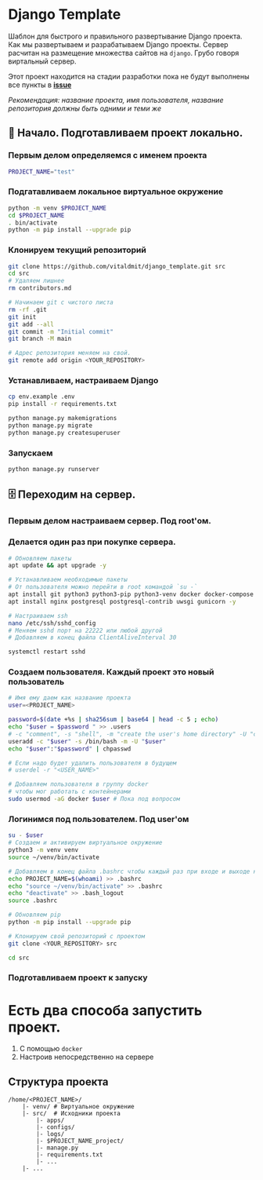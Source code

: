 # Django Template
Шаблон для быстрого и правильного развертывание Django проекта. Как мы развертываем и разрабатываем Django проекты. Сервер расчитан на размещение множества сайтов на `django`. Грубо говоря виртальный сервер.

Этот проект находится на стадии разработки пока не будут выполнены все пункты в [**issue**](https://github.com/vitaldmit/django_template/issues/1)

*Рекомендация: название проекта, имя пользователя, название репозитория должны быть одними и теми же*

## 🏁 Начало. Подготавливаем проект локально.
### Первым делом определяемся с именем проекта
```bash
PROJECT_NAME="test"
```

### Подгатавливаем локальное виртуальное окружение
```bash
python -m venv $PROJECT_NAME
cd $PROJECT_NAME
. bin/activate
python -m pip install --upgrade pip
```

### Клонируем текущий репозиторий
```bash
git clone https://github.com/vitaldmit/django_template.git src
cd src
# Удаляем лишнее
rm contributors.md

# Начинаем git с чистого листа
rm -rf .git
git init
git add --all
git commit -m "Initial commit"
git branch -M main
```

```bash
# Адрес репозитория меняем на свой.
git remote add origin <YOUR_REPOSITORY>
```

### Устанавливаем, настраиваем Django
```bash
cp env.example .env
pip install -r requirements.txt

python manage.py makemigrations
python manage.py migrate
python manage.py createsuperuser
```

### Запускаем
```bash
python manage.py runserver
```


## 🗄️ Переходим на сервер.
### Первым делом настраиваем сервер. Под root'ом.
### Делается один раз при покупке сервера.
```bash
# Обновляем пакеты
apt update && apt upgrade -y

# Устанавливаем необходимые пакеты
# От пользователя можно перейти в root командой `su -`
apt install git python3 python3-pip python3-venv docker docker-compose -y
apt install nginx postgresql postgresql-contrib uwsgi gunicorn -y

# Настраиваем ssh
nano /etc/ssh/sshd_config
# Меняем sshd порт на 22222 или любой другой
# Добавляем в конец файла ClientAliveInterval 30
```

```bash
systemctl restart sshd
```

### Создаем пользователя. Каждый проект это новый пользователь
```bash
# Имя ему даем как название проекта
user=<PROJECT_NAME>
```

```bash
password=$(date +%s | sha256sum | base64 | head -c 5 ; echo)
echo "$user = $password " >> .users
# -c "comment", -s "shell", -m "create the user's home directory" -U "create a group with the same name as the user", 
useradd -c "$user" -s /bin/bash -m -U "$user"
echo "$user":"$password" | chpasswd

# Если надо будет удалить пользователя в будущем
# userdel -r "<USER_NAME>"

# Добавляем пользователя в группу docker
# чтобы мог работать с контейнерами
sudo usermod -aG docker $user # Пока под вопросом
```


### Логинимся под пользователем. Под user'ом
```bash
su - $user
# Создаем и активируем виртуальное окружение
python3 -m venv venv
source ~/venv/bin/activate

# Добавляем в конец файла .bashrc чтобы каждый раз при входе и выходе не набирать команды
echo PROJECT_NAME=$(whoami) >> .bashrc
echo "source ~/venv/bin/activate" >> .bashrc
echo "deactivate" >> .bash_logout
source .bashrc

# Обновляем pip
python -m pip install --upgrade pip
```

```bash
# Клонируем свой репозиторий с проектом
git clone <YOUR_REPOSITORY> src
```

```bash
cd src
```


### Подготавливаем проект к запуску
# Есть два способа запустить проект.
1. С помощью `docker`
2. Настроив непосредственно на сервере

## Структура проекта
```
/home/<PROJECT_NAME>/
    |- venv/ # Виртуальное окружение
    |- src/  # Исходники проекта
        |- apps/
        |- configs/
        |- logs/
        |- $PROJECT_NAME_project/
        |- manage.py
        |- requirements.txt
        |- ...
    |- ...
```
